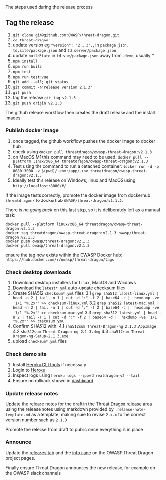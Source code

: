 The steps used during the release process

## Tag the release

1. `git clone git@github.com:OWASP/threat-dragon.git`
2. `cd threat-dragon`
3. update version eg `"version": "2.1.3",`, in `package.json`, `td.site/package.json` and `td.server/package.json`
4. update `buildState` in `td.vue/package.json` away from `-demo`, usually ''
5. `npm install`
6. `npm run build`
7. `npm test`
8. `npm run test:vue`
9. `git add --all; git status`
10. `git commit -m"release version 2.1.3"`
11. `git push`
12. tag the release `git tag v2.1.3`
13. `git push origin v2.1.3`

The github release workflow then creates the draft release and the install images

### Publish docker image

1. once tagged, the github workflow pushes the docker image to docker hub
2. check using `docker pull threatdragon/owasp-threat-dragon:v2.1.3`
3. on MacOS M1 this command may need to be used:
    `docker pull --platform linux/x86_64 threatdragon/owasp-threat-dragon:v2.1.3`
4. Test using the command to run a detached container:
    `docker run -d -p 8080:3000 -v $(pwd)/.env:/app/.env threatdragon/owasp-threat-dragon:v2.1.3`
5. Ideally test this release on Windows, linux and MacOS using `http://localhost:8080/#/`

If the image tests correctly, promote the docker image
from dockerhub `threatdragon/` to dockerhub `OWASP/threat-dragon/v2.1.3`.

There is _no going back_ on this last step, so it is deliberately left as a manual task:

```text
docker pull --platform linux/x86_64 threatdragon/owasp-threat-dragon:v2.1.3
docker tag threatdragon/owasp-threat-dragon:v2.1.3 owasp/threat-dragon:v2.1.3
docker push owasp/threat-dragon:v2.1.3
docker pull owasp/threat-dragon:v2.1.3
```

ensure the tag now exists within the OWASP Docker hub: `https://hub.docker.com/r/owasp/threat-dragon/tags`

### Check desktop downloads

1. Download desktop installers for Linux, MacOS and Windows
2. Download the `latest*.yml` auto-update checksum files
3. Create SHA512 `checksum*.yml` files:
  3.1 `grep sha512 latest-linux.yml | head -n 2 | tail -n 1 | cut -d ":" -f 2 | base64 -d |  hexdump -ve '1/1 "%.2x"' >> checksum-linux.yml`
  3.2 `grep sha512 latest-mac.yml | head -n 2 | tail -n 1 | cut -d ":" -f 2 | base64 -d |  hexdump -ve '1/1 "%.2x"' >> checksum-mac.yml`
  3.3 `grep sha512 latest.yml | head -n 2 | tail -n 1 | cut -d ":" -f 2 | base64 -d |  hexdump -ve '1/1 "%.2x"' >> checksum.yml`
4. Confirm SHA512 with:
  4.1 `sha512sum Threat-Dragon-ng-2.1.3.AppImage`
  4.2 `sha512sum Threat-Dragon-ng-2.1.3.dmg`
  4.3 `sha512sum Threat-Dragon-ng-Setup-2.1.3.exe`
5. upload `checksum*.yml` files

### Check demo site

1. Install [Heroku CLI tools][herokucli] if necessary
2. Login to [Heroku][heroku]
3. Inspect logs using `heroku logs --app=threatdragon-v2 --tail`
4. Ensure no rollback shown in [dashboard][herokudash]

### Update release notes

Update the release notes for the draft in the [Threat Dragon release area][area]
using the release notes using markdown provided by `.release-note-template.md` as a template,
making sure to revise `2.x.x` to the correct version number such as `2.1.3`

Promote the release from draft to public once everything is in place

### Announce

Update the [releases tab][releases] and the [info pane][td-info] on the OWASP Threat Dragon project pages.

Finally ensure Threat Dragon announces the new release, for example on the OWASP slack channels

[area]: https://github.com/OWASP/threat-dragon/releases
[heroku]: https://id.heroku.com/login
[herokucli]: https://devcenter.heroku.com/articles/heroku-cli#install-the-heroku-cli
[herokudash]: https://dashboard.heroku.com/apps
[releases]: https://github.com/OWASP/www-project-threat-dragon/blob/main/tab_releases.md
[td-info]: https://github.com/OWASP/www-project-threat-dragon/blob/main/info.md
